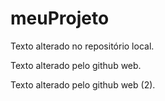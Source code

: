 # meuProjeto

Texto alterado no repositório local.

Texto alterado pelo github web.

Texto alterado pelo github web (2).
